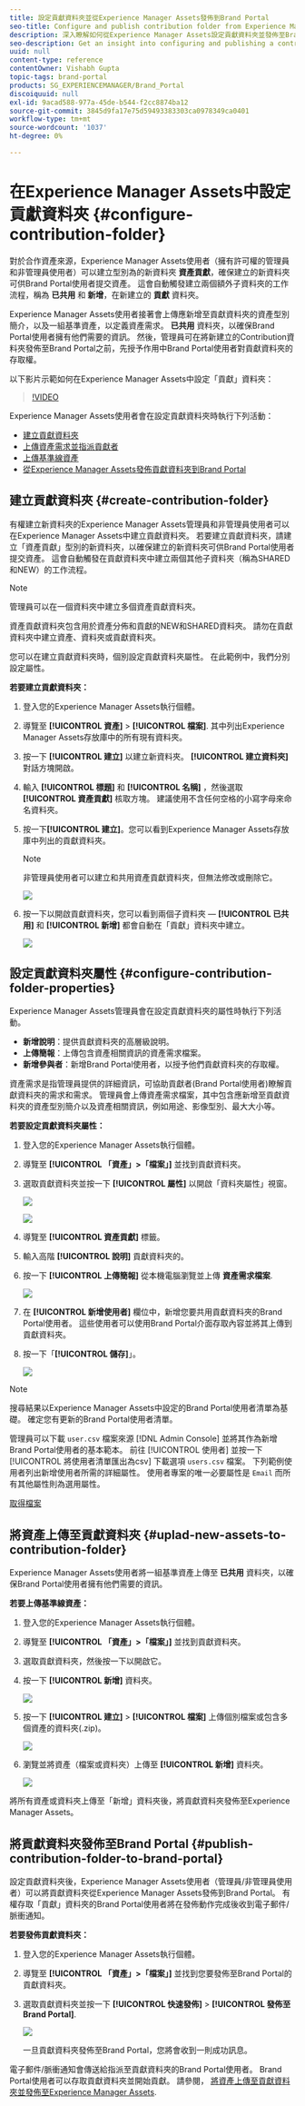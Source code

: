 ```yaml
---
title: 設定貢獻資料夾並從Experience Manager Assets發佈到Brand Portal
seo-title: Configure and publish contribution folder from Experience Manager Assets to Brand Portal
description: 深入瞭解如何從Experience Manager Assets設定貢獻資料夾並發佈至Brand Portal。
seo-description: Get an insight into configuring and publishing a contribution folder from Experience Manager Assets to Brand Portal.
uuid: null
content-type: reference
contentOwner: Vishabh Gupta
topic-tags: brand-portal
products: SG_EXPERIENCEMANAGER/Brand_Portal
discoiquuid: null
exl-id: 9acad588-977a-45de-b544-f2cc8874ba12
source-git-commit: 3845d9fa17e75d59493383303ca0978349ca0401
workflow-type: tm+mt
source-wordcount: '1037'
ht-degree: 0%

---
```


# 在Experience Manager Assets中設定貢獻資料夾 {#configure-contribution-folder}

對於合作資產來源，Experience Manager Assets使用者（擁有許可權的管理員和非管理員使用者）可以建立型別為的新資料夾 **資產貢獻**，確保建立的新資料夾可供Brand Portal使用者提交資產。  這會自動觸發建立兩個額外子資料夾的工作流程，稱為 **已共用** 和 **新增**，在新建立的 **貢獻** 資料夾。

Experience Manager Assets使用者接著會上傳應新增至貢獻資料夾的資產型別簡介，以及一組基準資產，以定義資產需求。 **已共用** 資料夾，以確保Brand Portal使用者擁有他們需要的資訊。 然後，管理員可在將新建立的Contribution資料夾發佈至Brand Portal之前，先授予作用中Brand Portal使用者對貢獻資料夾的存取權。

以下影片示範如何在Experience Manager Assets中設定「貢獻」資料夾：

>[!VIDEO](https://video.tv.adobe.com/v/30547)

Experience Manager Assets使用者會在設定貢獻資料夾時執行下列活動：

* [建立貢獻資料夾](#create-contribution-folder)
* [上傳資產需求並指派貢獻者](#configure-contribution-folder-properties)
* [上傳基準線資產](#uplad-new-assets-to-contribution-folder)
* [從Experience Manager Assets發佈貢獻資料夾到Brand Portal](#publish-contribution-folder-to-brand-portal)

## 建立貢獻資料夾 {#create-contribution-folder}


有權建立新資料夾的Experience Manager Assets管理員和非管理員使用者可以在Experience Manager Assets中建立貢獻資料夾。
若要建立貢獻資料夾，請建立「資產貢獻」型別的新資料夾，以確保建立的新資料夾可供Brand Portal使用者提交資產。  這會自動觸發在貢獻資料夾中建立兩個其他子資料夾（稱為SHARED和NEW）的工作流程。


>[!NOTE]
>
>管理員可以在一個資料夾中建立多個資產貢獻資料夾。
>
>資產貢獻資料夾包含用於資產分佈和貢獻的NEW和SHARED資料夾。 請勿在貢獻資料夾中建立資產、資料夾或貢獻資料夾。


您可以在建立貢獻資料夾時，個別設定貢獻資料夾屬性。 在此範例中，我們分別設定屬性。

**若要建立貢獻資料夾：**

1. 登入您的Experience Manager Assets執行個體。

1. 導覽至 **[!UICONTROL 資產]** > **[!UICONTROL 檔案]**. 其中列出Experience Manager Assets存放庫中的所有現有資料夾。

1. 按一下 **[!UICONTROL 建立]** 以建立新資料夾。 **[!UICONTROL 建立資料夾]** 對話方塊開啟。

1. 輸入 **[!UICONTROL 標題]** 和 **[!UICONTROL 名稱]** ，然後選取 **[!UICONTROL 資產貢獻]** 核取方塊。
建議使用不含任何空格的小寫字母來命名資料夾。

1. 按一下&#x200B;**[!UICONTROL 建立]**。您可以看到Experience Manager Assets存放庫中列出的貢獻資料夾。

   >[!NOTE]
   >
   >非管理員使用者可以建立和共用資產貢獻資料夾，但無法修改或刪除它。


   ![](assets/create-contribution-folder.png)

1. 按一下以開啟貢獻資料夾，您可以看到兩個子資料夾 — **[!UICONTROL 已共用]** 和 **[!UICONTROL 新增]** 都會自動在「貢獻」資料夾中建立。

   ![](assets/contribution-folder.png)


## 設定貢獻資料夾屬性 {#configure-contribution-folder-properties}

Experience Manager Assets管理員會在設定貢獻資料夾的屬性時執行下列活動。

* **新增說明**：提供貢獻資料夾的高層級說明。
* **上傳簡報**：上傳包含資產相關資訊的資產需求檔案。
* **新增參與者**：新增Brand Portal使用者，以授予他們貢獻資料夾的存取權。

資產需求是指管理員提供的詳細資訊，可協助貢獻者(Brand Portal使用者)瞭解貢獻資料夾的需求和需求。 管理員會上傳資產需求檔案，其中包含應新增至貢獻資料夾的資產型別簡介以及資產相關資訊，例如用途、影像型別、最大大小等。

**若要設定貢獻資料夾屬性：**

1. 登入您的Experience Manager Assets執行個體。

1. 導覽至 **[!UICONTROL 「資產」>「檔案」]** 並找到貢獻資料夾。
1. 選取貢獻資料夾並按一下 **[!UICONTROL 屬性]** 以開啟「資料夾屬性」視窗。

   ![](assets/properties.png)

   ![](assets/contribution-folder-property1.png)

1. 導覽至 **[!UICONTROL 資產貢獻]** 標籤。
1. 輸入高階 **[!UICONTROL 說明]** 貢獻資料夾的。
1. 按一下 **[!UICONTROL 上傳簡報]** 從本機電腦瀏覽並上傳 **資產需求檔案**.

   ![](assets/upload.png)

1. 在 **[!UICONTROL 新增使用者]** 欄位中，新增您要共用貢獻資料夾的Brand Portal使用者。 這些使用者可以使用Brand Portal介面存取內容並將其上傳到貢獻資料夾。
1. 按一下「**[!UICONTROL 儲存]**」。

   ![](assets/contribution-folder-property3.png)

>[!NOTE]
>
>搜尋結果以Experience Manager Assets中設定的Brand Portal使用者清單為基礎。 確定您有更新的Brand Portal使用者清單。

管理員可以下載 `user.csv` 檔案來源 [!DNL Admin Console] 並將其作為新增Brand Portal使用者的基本範本。 前往 [!UICONTROL 使用者] 並按一下 [!UICONTROL 將使用者清單匯出為csv] 下載選項 `users.csv` 檔案。 下列範例使用者列出新增使用者所需的詳細屬性。 使用者專案的唯一必要屬性是 `Email` 而所有其他屬性則為選用屬性。

[取得檔案](assets/users.csv)

## 將資產上傳至貢獻資料夾 {#uplad-new-assets-to-contribution-folder}

Experience Manager Assets使用者將一組基準資產上傳至 **已共用** 資料夾，以確保Brand Portal使用者擁有他們需要的資訊。

**若要上傳基準線資產：**

1. 登入您的Experience Manager Assets執行個體。

1. 導覽至 **[!UICONTROL 「資產」>「檔案」]** 並找到貢獻資料夾。

1. 選取貢獻資料夾，然後按一下以開啟它。

1. 按一下 **[!UICONTROL 新增]** 資料夾。

   ![](assets/upload-new-assets1.png)

1. 按一下 **[!UICONTROL 建立]** > **[!UICONTROL 檔案]** 上傳個別檔案或包含多個資產的資料夾(.zip)。

   ![](assets/upload-new-assets2.png)

1. 瀏覽並將資產（檔案或資料夾）上傳至 **[!UICONTROL 新增]** 資料夾。

   ![](assets/upload-asset4.png)

將所有資產或資料夾上傳至「新增」資料夾後，將貢獻資料夾發佈至Experience Manager Assets。


## 將貢獻資料夾發佈至Brand Portal {#publish-contribution-folder-to-brand-portal}

設定貢獻資料夾後，Experience Manager Assets使用者（管理員/非管理員使用者）可以將貢獻資料夾從Experience Manager Assets發佈到Brand Portal。 有權存取「貢獻」資料夾的Brand Portal使用者將在發佈動作完成後收到電子郵件/脈衝通知。


**若要發佈貢獻資料夾：**

1. 登入您的Experience Manager Assets執行個體。

1. 導覽至 **[!UICONTROL 「資產」>「檔案」]** 並找到您要發佈至Brand Portal的貢獻資料夾。
1. 選取貢獻資料夾並按一下 **[!UICONTROL 快速發佈]** > **[!UICONTROL 發佈至Brand Portal]**.

   ![](assets/publish-contribution-folder-to-bp.png)

   一旦貢獻資料夾發佈至Brand Portal，您將會收到一則成功訊息。

電子郵件/脈衝通知會傳送給指派至貢獻資料夾的Brand Portal使用者。 Brand Portal使用者可以存取貢獻資料夾並開始貢獻。 請參閱， [將資產上傳至貢獻資料夾並發佈至Experience Manager Assets](brand-portal-publish-contribution-folder-to-aem-assets.md).
